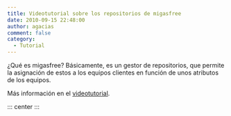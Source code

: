 ```yaml
---
title: Videotutorial sobre los repositorios de migasfree
date: 2010-09-15 22:48:00
author: agacias
comment: false
category:
  - Tutorial
---
```


¿Qué es migasfree? Básicamente, es un gestor de repositorios, que permite la asignación de estos a los equipos clientes en función de unos atributos de los equipos.

<!-- more -->

Más información en el [videotutorial](http://www.youtube.com/v/Vd0lllupqRg).

::: center
<LiteYoutubeEmbed id="Vd0lllupqRg" title="¿Qué es migasfree?" />
:::
